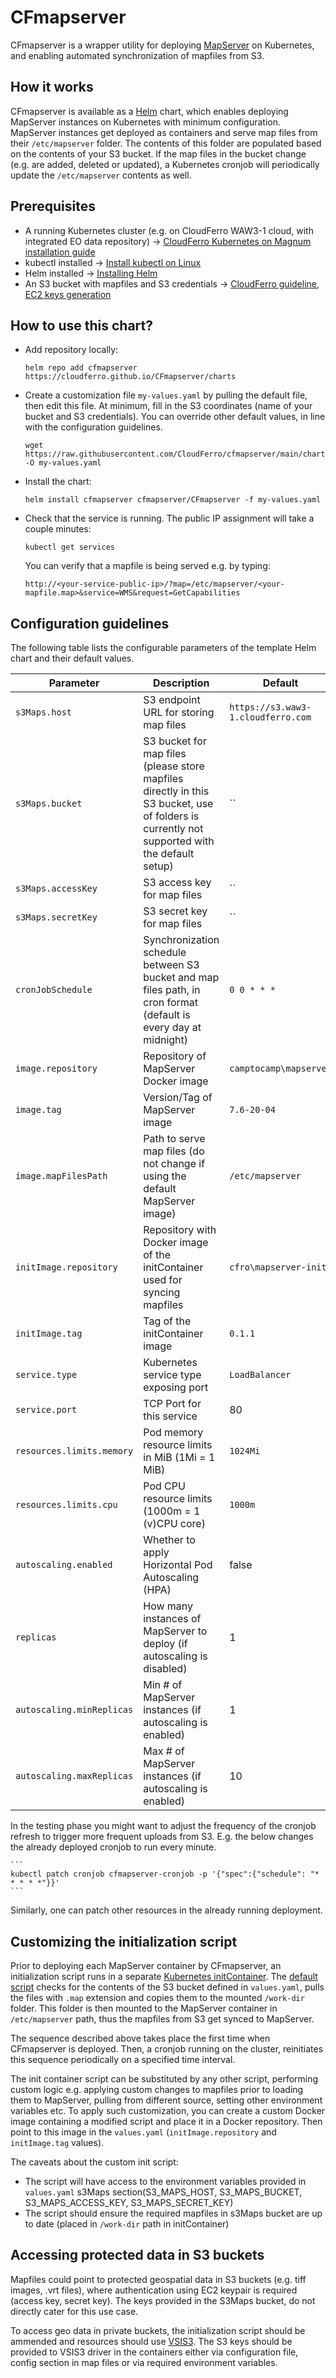 # CFmapserver

CFmapserver is a wrapper utility for deploying [MapServer](https://mapserver.org/about.html#aboutMapServer) on Kubernetes, and enabling automated synchronization of mapfiles from S3.

## How it works

CFmapserver is available as a [Helm](https://helm.sh/) chart, which enables deploying MapServer instances on Kubernetes with minimum configuration.
MapServer instances get deployed as containers and serve map files from their `/etc/mapserver` folder. The contents of this folder are populated based on the contents of your S3 bucket. 
If the map files in the bucket change (e.g. are added, deleted or updated), a Kubernetes cronjob will periodically update the `/etc/mapserver` contents as well.

## Prerequisites
* A running Kubernetes cluster (e.g. on CloudFerro WAW3-1 cloud, with integrated EO data repository) -> [CloudFerro Kubernetes on Magnum installation guide](https://creodias.docs.cloudferro.com/en/latest/kubernetes/How-to-Create-a-Kubernetes-Cluster-Using-Creodias-OpenStack-Magnum.html)
* kubectl installed -> [Install kubectl on Linux](https://kubernetes.io/docs/tasks/tools/install-kubectl-linux/)
* Helm installed -> [Installing Helm](https://helm.sh/docs/intro/install/)
* An S3 bucket with mapfiles and S3 credentials -> [CloudFerro guideline, EC2 keys generation](https://creodias.docs.cloudferro.com/en/latest/general/How-to-generate-ec2-credentials-on-Creodias.html?highlight=generate%20s3)

## How to use this chart?

* Add repository locally:

    ```
    helm repo add cfmapserver https://cloudferro.github.io/CFmapserver/charts
    ```

* Create a customization file `my-values.yaml` by pulling the default file, then edit this file. At minimum, fill in the S3 coordinates (name of your bucket and S3 credentials). You can override other default values, in line with the configuration guidelines.

    ```
    wget https://raw.githubusercontent.com/CloudFerro/cfmapserver/main/charts/values.yaml -O my-values.yaml
    ```


* Install the chart:

    ```
    helm install cfmapserver cfmapserver/CFmapserver -f my-values.yaml
    ```

* Check that the service is running. The public IP assignment will take a couple minutes:

    ```
    kubectl get services
    ```

  You can verify that a mapfile is being served e.g. by typing:

    ```
    http://<your-service-public-ip>/?map=/etc/mapserver/<your-mapfile.map>&service=WMS&request=GetCapabilities
    ```

## Configuration guidelines

The following table lists the configurable parameters of the template Helm chart and their default values.

| Parameter                  | Description                                     | Default                                                    |
| -----------------------    | ---------------------------------------------   | ---------------------------------------------------------- |
| `s3Maps.host`              | S3 endpoint URL for storing map files                                 | `https://s3.waw3-1.cloudferro.com`                         |
| `s3Maps.bucket`            | S3 bucket for map files (please store mapfiles directly in this S3 bucket, use of folders is currently not supported with the default setup)        | ``     |
| `s3Maps.accessKey`         | S3 access key for map files                                 | ``                                                         |
| `s3Maps.secretKey`         | S3 secret key for map files                                  | ``                                                         |
| `cronJobSchedule`          | Synchronization schedule between S3 bucket and map files path, in cron format (default is every day at midnight)  | `0 0 * * *`  |
| `image.repository`         | Repository of MapServer Docker image            | `camptocamp\mapserver`                                     | 
| `image.tag`                | Version/Tag of MapServer image                  | `7.6-20-04`                                                |
| `image.mapFilesPath`       | Path to serve map files (do not change if using the default MapServer image)    | `/etc/mapserver` |
| `initImage.repository`     | Repository with Docker image of the initContainer used for syncing mapfiles | `cfro\mapserver-init`  |
| `initImage.tag`            | Tag of the initContainer image                  | `0.1.1`
| `service.type`             | Kubernetes service type exposing port           | `LoadBalancer`                                             |
| `service.port`             | TCP Port for this service                       | 80                                                         |
| `resources.limits.memory`  | Pod memory resource limits in MiB (1Mi = 1 MiB)       | `1024Mi`                                |
| `resources.limits.cpu`     | Pod CPU resource limits (1000m = 1 (v)CPU core)       | `1000m`                                 |
| `autoscaling.enabled`      | Whether to apply Horizontal Pod Autoscaling (HPA) | false |
| `replicas`                 | How many instances of MapServer to deploy (if autoscaling is disabled) | 1  |
| `autoscaling.minReplicas`  | Min # of MapServer instances (if autoscaling is enabled)                                             | 1 |
| `autoscaling.maxReplicas`  | Max # of MapServer instances (if autoscaling is enabled)                                              | 10 |

In the testing phase you might want to adjust the frequency of the cronjob refresh to trigger more frequent uploads from S3. E.g. the below changes the already deployed cronjob to run every minute.

    ```
    kubectl patch cronjob cfmapserver-cronjob -p '{"spec":{"schedule": "* * * * *"}}'
    ```

Similarly, one can patch other resources in the already running deployment.

## Customizing the initialization script

Prior to deploying each MapServer container by CFmapserver, an initialization script runs in a separate [Kubernetes initContainer](https://kubernetes.io/docs/concepts/workloads/pods/init-containers/). The [default script](https://raw.githubusercontent.com/PoulTur/cfmapserver/main/init/mapserver-init.py) checks for the contents of the S3 bucket defined in `values.yaml`, pulls the files with `.map` extension and copies them to the mounted `/work-dir` folder. This folder is then mounted to the MapServer container in `/etc/mapserver` path, thus the mapfiles from S3 get synced to MapServer.

The sequence described above takes place the first time when CFmapserver is deployed. Then, a cronjob running on the cluster, reinitiates this sequence periodically on a specified time interval. 

The init container script can be substituted by any other script, performing custom logic e.g. applying custom changes to mapfiles prior to loading them to MapServer, pulling from different source, setting other environment variables etc. To apply such customization, you can create a custom Docker image containing a modified script and place it in a Docker repository. Then point to this image in the `values.yaml` (`initImage.repository` and `initImage.tag` values).

The caveats about the custom init script:
* The script will have access to the environment variables provided in `values.yaml` s3Maps section(S3_MAPS_HOST, S3_MAPS_BUCKET, S3_MAPS_ACCESS_KEY, S3_MAPS_SECRET_KEY)
* The script should ensure the required mapfiles in s3Maps bucket are up to date (placed in `/work-dir` path in initContainer)

## Accessing protected data in S3 buckets

Mapfiles could point to protected geospatial data in S3 buckets (e.g. tiff images, .vrt files), where authentication using EC2 keypair is required (access key, secret key).
The keys provided in the S3Maps bucket, do not directly cater for this use case.

To access geo data in private buckets, the initialization script should be ammended and resources should use [VSIS3](https://gdal.org/user/virtual_file_systems.html#vsis3-aws-s3-files). The S3 keys should be provided to VSIS3 driver in the containers either via configuration file, config section in map files or via required environment variables.
